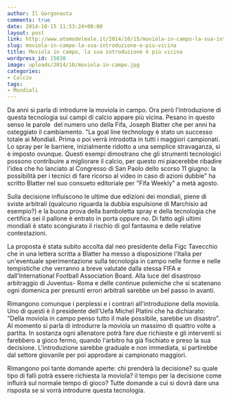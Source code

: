 ```yaml
---
author: Il Gorgonauta
comments: true
date: 2014-10-15 11:53:24+00:00
layout: post
link: http://www.atomodelmale.it/2014/10/15/moviola-in-campo-la-sua-introduzione-e-piu-vicina/
slug: moviola-in-campo-la-sua-introduzione-e-piu-vicina
title: Moviola in campo, la sua introduzione è più vicina
wordpress_id: 15038
image: uploads/2014/10/moviola-in-campo.jpg
categories:
- Calcio
tags:
- Mondiali
---
```


Da anni si parla di introdurre la moviola in campo. Ora però l'introduzione di questa tecnologia sui campi di calcio appare più vicina. Pesano in questo senso le parole  del numero uno della Fifa, Joseph Blatter che per anni ha osteggiato il cambiamento. "La goal line technology è stato un successo totale ai Mondiali. Prima o poi verrà introdotta in tutti i maggiori campionati. Lo spray per le barriere, inizialmente ridotto a una semplice stravaganza, si è imposto ovunque. Questi esempi dimostrano che gli strumenti tecnologici possono contribuire a migliorare il calcio, per questo mi piacerebbe ribadire l'idea che ho lanciato al Congresso di San Paolo dello scorso 11 giugno: la possibilità per i tecnici di fare ricorso al video in caso di azioni dubbie" ha scritto Blatter nel suo consueto editoriale per "Fifa Weekly" a metà agosto.

Sulla decisione influiscono le ultime due edizioni dei mondiali, piene di sviste arbitrali (qualcuno riguarda la dubbia espulsione di Marchisio ad esempio?) e la buona prova della bamboletta spray e della tecnologia che certifica sei il pallone è entrato in porta oppure no. Di fatto agli ultimi mondiali è stato scongiurato il rischio di gol fantasma e delle relative contestazioni.

La proposta è stata subito accolta dal neo presidente della Figc Tavecchio che in una lettera scritta a Blatter ha messo a disposizione l'Italia per un'eventuale sperimentazione sulla tecnologia in campo nelle forme e nelle tempistiche che verranno a breve valutate dalla stessa FIFA e dall'International Football Association Board. Alla luce del disastroso arbitraggio di Juventus- Roma e delle continue polemiche che si scatenano ogni domenica per presunti errori arbitrali sarebbe un bel passo in avanti.

Rimangono comunque i perplessi e i contrari all'introduzione della moviola. Uno di questi è il presidente dell'Uefa Michel Platini che ha dichiarato: "Della moviola in campo penso tutto il male possibile, sarebbe un disastro". Al momento si parla di introdurre la moviola un massimo di quattro volte a partita. In sostanza ogni allenatore potrà fare due richieste e gli interventi si farebbero a gioco fermo, quando l'arbitro ha già fischiato e preso la sua decisione. L'introduzione sarebbe graduale e non immediata, si partirebbe dal settore giovanile per poi approdare ai campionato maggiori.

Rimangono poi tante domande aperte: chi prenderà la decisione? su quale tipo di falli potrà essere richiesta la moviola? il tempo per la decisione come influirà sul normale tempo di gioco? Tutte domande a cui si dovrà dare una risposta se si vorrà introdurre questa tecnologia.
